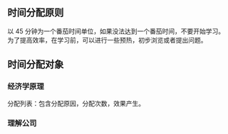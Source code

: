  ## 时间分配原则
 
 以 45 分钟为一个番茄时间单位，如果没法达到一个番茄时间，不要开始学习。
 为了提高效率，在学习前，可以进行一些预热，初步浏览或者提出问题。
 
 ## 时间分配对象
 
 ### 经济学原理
 
 分配列表：包含分配原因，分配次数，效果产生。
 
 ### 理解公司
 
